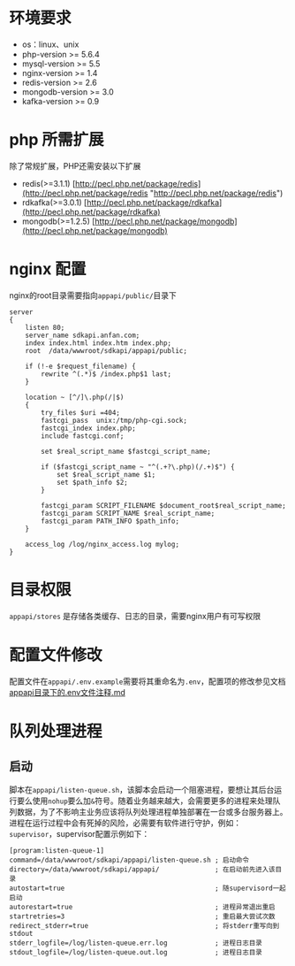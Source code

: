 # 环境要求
+ os：linux、unix
+ php-version >= 5.6.4
+ mysql-version >= 5.5
+ nginx-version >= 1.4
+ redis-version >= 2.6
+ mongodb-version >= 3.0
+ kafka-version >= 0.9

# php 所需扩展
除了常规扩展，PHP还需安装以下扩展  

+ redis(>=3.1.1) [http://pecl.php.net/package/redis](http://pecl.php.net/package/redis "http://pecl.php.net/package/redis")
+ rdkafka(>=3.0.1) [http://pecl.php.net/package/rdkafka](http://pecl.php.net/package/rdkafka)
+ mongodb(>=1.2.5) [http://pecl.php.net/package/mongodb](http://pecl.php.net/package/mongodb)

# nginx 配置
nginx的root目录需要指向`appapi/public/`目录下

	server
	{
	    listen 80;
	    server_name sdkapi.anfan.com;
	    index index.html index.htm index.php;
	    root  /data/wwwroot/sdkapi/appapi/public;
	
	    if (!-e $request_filename) {
	        rewrite ^(.*)$ /index.php$1 last;
	    }
	
	    location ~ [^/]\.php(/|$)
	    {
	        try_files $uri =404;
	        fastcgi_pass  unix:/tmp/php-cgi.sock;
	        fastcgi_index index.php;
	        include fastcgi.conf;
	
	        set $real_script_name $fastcgi_script_name;
	
	        if ($fastcgi_script_name ~ "^(.+?\.php)(/.+)$") {
	            set $real_script_name $1;
	            set $path_info $2;
	        }
	
	        fastcgi_param SCRIPT_FILENAME $document_root$real_script_name;
	        fastcgi_param SCRIPT_NAME $real_script_name;
	        fastcgi_param PATH_INFO $path_info;
	    }
	
	    access_log /log/nginx_access.log mylog;
	}

# 目录权限
`appapi/stores` 是存储各类缓存、日志的目录，需要nginx用户有可写权限

# 配置文件修改
配置文件在`appapi/.env.example`需要将其重命名为`.env`，配置项的修改参见文档[appapi目录下的.env文件注释.md](appapi目录下的.env文件注释.md)

# 队列处理进程
## 启动
脚本在`appapi/listen-queue.sh`，该脚本会启动一个阻塞进程，要想让其后台运行要么使用`nohup`要么加`&`符号。随着业务越来越大，会需要更多的进程来处理队列数据，为了不影响主业务应该将队列处理进程单独部署在一台或多台服务器上。进程在运行过程中会有死掉的风险，必需要有软件进行守护，例如：`supervisor`，supervisor配置示例如下：

	[program:listen-queue-1]                                                                            
	command=/data/wwwroot/sdkapi/appapi/listen-queue.sh ; 启动命令
	directory=/data/wwwroot/sdkapi/appapi/              ; 在启动前先进入该目录
	autostart=true                                      ; 随supervisord一起启动
	autorestart=true                                    ; 进程异常退出重启
	startretries=3                                      ; 重启最大尝试次数
	redirect_stderr=true                                ; 将stderr重写向到stdout
	stderr_logfile=/log/listen-queue.err.log            ; 进程日志目录
	stdout_logfile=/log/listen-queue.out.log            ; 进程日志目录